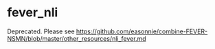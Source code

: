 # fever_nli

Deprecated. Please see https://github.com/easonnie/combine-FEVER-NSMN/blob/master/other_resources/nli_fever.md
